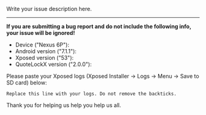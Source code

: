 Write your issue description here.

---

**If you are submitting a bug report and do not include the following info, your issue will be ignored!**

- Device ("Nexus 6P"): 
- Android version ("7.1.1"): 
- Xposed version ("53"):
- QuoteLockX version ("2.0.0"):

Please paste your Xposed logs (Xposed Installer -> Logs -> Menu -> Save to SD card) below:

```
Replace this line with your logs. Do not remove the backticks.
```

Thank you for helping us help you help us all.
